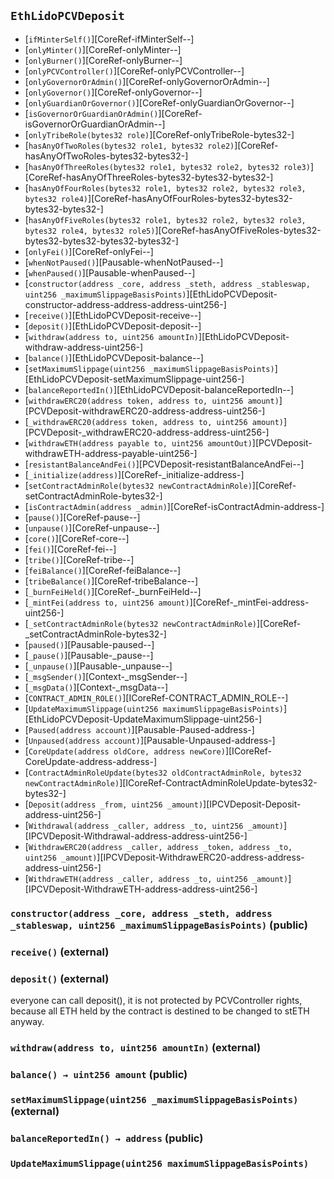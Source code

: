 ## <span id="EthLidoPCVDeposit"></span> `EthLidoPCVDeposit`



- [`ifMinterSelf()`][CoreRef-ifMinterSelf--]
- [`onlyMinter()`][CoreRef-onlyMinter--]
- [`onlyBurner()`][CoreRef-onlyBurner--]
- [`onlyPCVController()`][CoreRef-onlyPCVController--]
- [`onlyGovernorOrAdmin()`][CoreRef-onlyGovernorOrAdmin--]
- [`onlyGovernor()`][CoreRef-onlyGovernor--]
- [`onlyGuardianOrGovernor()`][CoreRef-onlyGuardianOrGovernor--]
- [`isGovernorOrGuardianOrAdmin()`][CoreRef-isGovernorOrGuardianOrAdmin--]
- [`onlyTribeRole(bytes32 role)`][CoreRef-onlyTribeRole-bytes32-]
- [`hasAnyOfTwoRoles(bytes32 role1, bytes32 role2)`][CoreRef-hasAnyOfTwoRoles-bytes32-bytes32-]
- [`hasAnyOfThreeRoles(bytes32 role1, bytes32 role2, bytes32 role3)`][CoreRef-hasAnyOfThreeRoles-bytes32-bytes32-bytes32-]
- [`hasAnyOfFourRoles(bytes32 role1, bytes32 role2, bytes32 role3, bytes32 role4)`][CoreRef-hasAnyOfFourRoles-bytes32-bytes32-bytes32-bytes32-]
- [`hasAnyOfFiveRoles(bytes32 role1, bytes32 role2, bytes32 role3, bytes32 role4, bytes32 role5)`][CoreRef-hasAnyOfFiveRoles-bytes32-bytes32-bytes32-bytes32-bytes32-]
- [`onlyFei()`][CoreRef-onlyFei--]
- [`whenNotPaused()`][Pausable-whenNotPaused--]
- [`whenPaused()`][Pausable-whenPaused--]
- [`constructor(address _core, address _steth, address _stableswap, uint256 _maximumSlippageBasisPoints)`][EthLidoPCVDeposit-constructor-address-address-address-uint256-]
- [`receive()`][EthLidoPCVDeposit-receive--]
- [`deposit()`][EthLidoPCVDeposit-deposit--]
- [`withdraw(address to, uint256 amountIn)`][EthLidoPCVDeposit-withdraw-address-uint256-]
- [`balance()`][EthLidoPCVDeposit-balance--]
- [`setMaximumSlippage(uint256 _maximumSlippageBasisPoints)`][EthLidoPCVDeposit-setMaximumSlippage-uint256-]
- [`balanceReportedIn()`][EthLidoPCVDeposit-balanceReportedIn--]
- [`withdrawERC20(address token, address to, uint256 amount)`][PCVDeposit-withdrawERC20-address-address-uint256-]
- [`_withdrawERC20(address token, address to, uint256 amount)`][PCVDeposit-_withdrawERC20-address-address-uint256-]
- [`withdrawETH(address payable to, uint256 amountOut)`][PCVDeposit-withdrawETH-address-payable-uint256-]
- [`resistantBalanceAndFei()`][PCVDeposit-resistantBalanceAndFei--]
- [`_initialize(address)`][CoreRef-_initialize-address-]
- [`setContractAdminRole(bytes32 newContractAdminRole)`][CoreRef-setContractAdminRole-bytes32-]
- [`isContractAdmin(address _admin)`][CoreRef-isContractAdmin-address-]
- [`pause()`][CoreRef-pause--]
- [`unpause()`][CoreRef-unpause--]
- [`core()`][CoreRef-core--]
- [`fei()`][CoreRef-fei--]
- [`tribe()`][CoreRef-tribe--]
- [`feiBalance()`][CoreRef-feiBalance--]
- [`tribeBalance()`][CoreRef-tribeBalance--]
- [`_burnFeiHeld()`][CoreRef-_burnFeiHeld--]
- [`_mintFei(address to, uint256 amount)`][CoreRef-_mintFei-address-uint256-]
- [`_setContractAdminRole(bytes32 newContractAdminRole)`][CoreRef-_setContractAdminRole-bytes32-]
- [`paused()`][Pausable-paused--]
- [`_pause()`][Pausable-_pause--]
- [`_unpause()`][Pausable-_unpause--]
- [`_msgSender()`][Context-_msgSender--]
- [`_msgData()`][Context-_msgData--]
- [`CONTRACT_ADMIN_ROLE()`][ICoreRef-CONTRACT_ADMIN_ROLE--]
- [`UpdateMaximumSlippage(uint256 maximumSlippageBasisPoints)`][EthLidoPCVDeposit-UpdateMaximumSlippage-uint256-]
- [`Paused(address account)`][Pausable-Paused-address-]
- [`Unpaused(address account)`][Pausable-Unpaused-address-]
- [`CoreUpdate(address oldCore, address newCore)`][ICoreRef-CoreUpdate-address-address-]
- [`ContractAdminRoleUpdate(bytes32 oldContractAdminRole, bytes32 newContractAdminRole)`][ICoreRef-ContractAdminRoleUpdate-bytes32-bytes32-]
- [`Deposit(address _from, uint256 _amount)`][IPCVDeposit-Deposit-address-uint256-]
- [`Withdrawal(address _caller, address _to, uint256 _amount)`][IPCVDeposit-Withdrawal-address-address-uint256-]
- [`WithdrawERC20(address _caller, address _token, address _to, uint256 _amount)`][IPCVDeposit-WithdrawERC20-address-address-address-uint256-]
- [`WithdrawETH(address _caller, address _to, uint256 _amount)`][IPCVDeposit-WithdrawETH-address-address-uint256-]
### <span id="EthLidoPCVDeposit-constructor-address-address-address-uint256-"></span> `constructor(address _core, address _steth, address _stableswap, uint256 _maximumSlippageBasisPoints)` (public)



### <span id="EthLidoPCVDeposit-receive--"></span> `receive()` (external)



### <span id="EthLidoPCVDeposit-deposit--"></span> `deposit()` (external)

everyone can call deposit(), it is not protected by PCVController
rights, because all ETH held by the contract is destined to be
changed to stETH anyway.

### <span id="EthLidoPCVDeposit-withdraw-address-uint256-"></span> `withdraw(address to, uint256 amountIn)` (external)



### <span id="EthLidoPCVDeposit-balance--"></span> `balance() → uint256 amount` (public)



### <span id="EthLidoPCVDeposit-setMaximumSlippage-uint256-"></span> `setMaximumSlippage(uint256 _maximumSlippageBasisPoints)` (external)



### <span id="EthLidoPCVDeposit-balanceReportedIn--"></span> `balanceReportedIn() → address` (public)



### <span id="EthLidoPCVDeposit-UpdateMaximumSlippage-uint256-"></span> `UpdateMaximumSlippage(uint256 maximumSlippageBasisPoints)`



